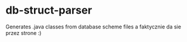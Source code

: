 # db-struct-parser
Generates .java classes from database scheme files
<Here go notes>
a faktycznie da sie przez strone :)

